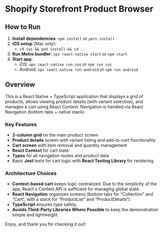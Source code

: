 # Shopify Storefront Product Browser

## How to Run

1. **Install dependencies**: `npm install` or `yarn install`
2. **iOS setup** (Mac only):
   - `cd ios && pod install && cd ..`
3. **Run Metro bundler**: `npx react-native start` or `npm start`
4. **Start app**:
   - iOS: `npx react-native run-ios` or `npm run ios`
   - Android: `npx react-native run-android` or `npm run android`

## Overview

This is a React Native + TypeScript application that displays a grid of products, allows viewing product details (with variant selection), and manages a cart using React Context. Navigation is handled via React Navigation (bottom tabs + native stack).

### Key Features

- **2-column grid** on the main product screen
- **Product details** screen with variant listing and add-to-cart functionality
- **Cart screen** with item removal and quantity management
- **React Context** for cart state
- **Types** for all navigation routes and product data
- Basic **Jest** tests for cart logic with **React Testing Library** for rendering

### Architecture Choices

- **Context-based cart** keeps logic centralized. Due to the simplicity of the
  app, React's Context API is sufficient for managing global state.
- **React Navigation** organizes screens (bottom tabs for “Collection” and “Cart”, with a stack for “ProductList” and “ProductDetails”).
- **TypeScript** ensures type safety.
- **Avoids Third-Party Libraries Where Possible** to keep the demonstration simple and lightweight.

Enjoy, and thank you for checking it out!
